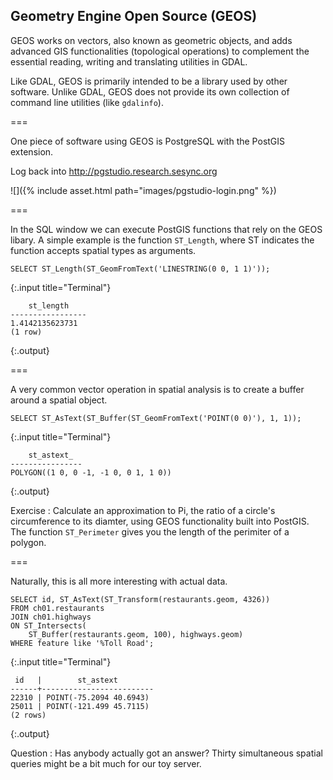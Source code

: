 ---
---

## Geometry Engine Open Source (GEOS)

GEOS works on vectors, also known as geometric objects, and adds advanced GIS functionalities (topological operations) to complement the essential reading, writing and translating utilities in GDAL.

Like GDAL, GEOS is primarily intended to be a library used by other software.
Unlike GDAL, GEOS does not provide its own collection of command line utilities (like `gdalinfo`).

===

One piece of software using GEOS is PostgreSQL with the PostGIS extension.

Log back into <http://pgstudio.research.sesync.org>

![]({% include asset.html path="images/pgstudio-login.png" %})

===

In the SQL window we can execute PostGIS functions that rely on the GEOS libary.
A simple example is the function `ST_Length`, where ST indicates the function accepts spatial types as arguments.

~~~
SELECT ST_Length(ST_GeomFromText('LINESTRING(0 0, 1 1)'));
~~~
{:.input title="Terminal"}

~~~
    st_length
-----------------
1.4142135623731
(1 row)
~~~
{:.output}

===

A very common vector operation in spatial analysis is to create a buffer around a spatial object.

~~~
SELECT ST_AsText(ST_Buffer(ST_GeomFromText('POINT(0 0)'), 1, 1));
~~~
{:.input title="Terminal"}

~~~
    st_astext_
----------------
POLYGON((1 0, 0 -1, -1 0, 0 1, 1 0))
~~~
{:.output}

Exercise
: Calculate an approximation to Pi, the ratio of a circle's circumference to its diamter,  using GEOS functionality built into PostGIS. The function `ST_Perimeter` gives you the length of the perimiter of a polygon.

===

Naturally, this is all more interesting with actual data.

~~~
SELECT id, ST_AsText(ST_Transform(restaurants.geom, 4326))
FROM ch01.restaurants
JOIN ch01.highways
ON ST_Intersects(
    ST_Buffer(restaurants.geom, 100), highways.geom)
WHERE feature like '%Toll Road';
~~~
{:.input title="Terminal"}

~~~
 id   |        st_astext
------+-------------------------
22310 | POINT(-75.2094 40.6943)
25011 | POINT(-121.499 45.7115)
(2 rows)
~~~
{:.output}

Question
: Has anybody actually got an answer? Thirty simultaneous spatial queries might be a bit much for our toy server.

